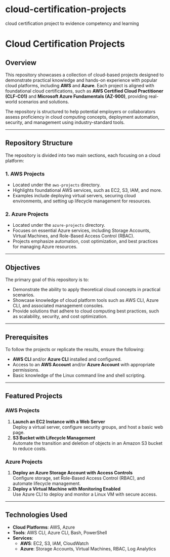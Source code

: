 # cloud-certification-projects
cloud certification project to evidence competency and learning 
# Cloud Certification Projects

## Overview

This repository showcases a collection of cloud-based projects designed to demonstrate practical knowledge and hands-on experience with popular cloud platforms, including **AWS** and **Azure**. Each project is aligned with foundational cloud certifications, such as **AWS Certified Cloud Practitioner (CLF-C01)** and **Microsoft Azure Fundamentals (AZ-900)**, providing real-world scenarios and solutions.

The repository is structured to help potential employers or collaborators assess proficiency in cloud computing concepts, deployment automation, security, and management using industry-standard tools.

---

## Repository Structure

The repository is divided into two main sections, each focusing on a cloud platform:

### 1. **AWS Projects**
   - Located under the `aws-projects` directory.
   - Highlights foundational AWS services, such as EC2, S3, IAM, and more.
   - Examples include deploying virtual servers, securing cloud environments, and setting up lifecycle management for resources.

### 2. **Azure Projects**
   - Located under the `azure-projects` directory.
   - Focuses on essential Azure services, including Storage Accounts, Virtual Machines, and Role-Based Access Control (RBAC).
   - Projects emphasize automation, cost optimization, and best practices for managing Azure resources.

---

## Objectives

The primary goal of this repository is to:
- Demonstrate the ability to apply theoretical cloud concepts in practical scenarios.
- Showcase knowledge of cloud platform tools such as AWS CLI, Azure CLI, and associated management consoles.
- Provide solutions that adhere to cloud computing best practices, such as scalability, security, and cost optimization.

---

## Prerequisites

To follow the projects or replicate the results, ensure the following:
- **AWS CLI** and/or **Azure CLI** installed and configured.
- Access to an **AWS Account** and/or **Azure Account** with appropriate permissions.
- Basic knowledge of the Linux command line and shell scripting.

---

## Featured Projects

### **AWS Projects**
1. **Launch an EC2 Instance with a Web Server**  
   Deploy a virtual server, configure security groups, and host a basic web page.
2. **S3 Bucket with Lifecycle Management**  
   Automate the transition and deletion of objects in an Amazon S3 bucket to reduce costs.

### **Azure Projects**
1. **Deploy an Azure Storage Account with Access Controls**  
   Configure storage, set Role-Based Access Control (RBAC), and automate lifecycle management.
2. **Deploy a Virtual Machine with Monitoring Enabled**  
   Use Azure CLI to deploy and monitor a Linux VM with secure access.

---

## Technologies Used

- **Cloud Platforms**: AWS, Azure
- **Tools**: AWS CLI, Azure CLI, Bash, PowerShell
- **Services**:
  - **AWS**: EC2, S3, IAM, CloudWatch
  - **Azure**: Storage Accounts, Virtual Machines, RBAC, Log Analytics


